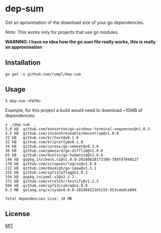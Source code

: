 # dep-sum

Get an aproximation of the download size of your go dependencies.

_Note_: This works only for projects that use go modules.

**WARNING: I have no idea how the go.sum file really works, this is really an approximation**

## Installation

```
go get -u github.com/rumpl/dep-sum
```

## Usage

```
$ dep-sum <PATH>
```

Example, for this project a build would need to download ~10MB of dependencies.

```
❯ ./dep-sum  .
5.0 kB	github.com/konsorten/go-windows-terminal-sequences@v1.0.3
5.5 kB	github.com/inconshreveable/mousetrap@v1.0.0
22 kB	github.com/kr/text@v0.1.0
32 kB	github.com/kr/pretty@v0.1.0
34 kB	github.com/coreos/go-semver@v0.3.0
36 kB	github.com/pmezard/go-difflib@v1.0.0
65 kB	github.com/dustin/go-humanize@v1.0.0
144 kB	gopkg.in/check.v1@v1.0.0-20180628173108-788fd7840127
170 kB	github.com/sirupsen/logrus@v1.6.0
212 kB	github.com/davecgh/go-spew@v1.1.1
255 kB	github.com/spf13/pflag@v1.0.3
334 kB	gopkg.in/yaml.v2@v2.2.2
371 kB	github.com/stretchr/testify@v1.2.2
504 kB	github.com/spf13/cobra@v1.0.0
8.3 MB	golang.org/x/sys@v0.0.0-20190422165155-953cdadca894

Total dependencies size: 10 MB
```

## License

[MIT](https://rumpl.mit-license.org/)
